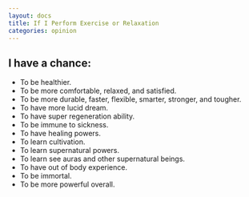 ```yaml
---
layout: docs
title: If I Perform Exercise or Relaxation
categories: opinion
---
```


## I have a chance:

*   To be healthier.
*   To be more comfortable, relaxed, and satisfied.
*   To be more durable, faster, flexible, smarter, stronger, and tougher.
*   To have more lucid dream.
*   To have super regeneration ability.
*   To be immune to sickness.
*   To have healing powers.
*   To learn cultivation.
*   To learn supernatural powers.
*   To learn see auras and other supernatural beings.
*   To have out of body experience.
*   To be immortal.
*   To be more powerful overall.